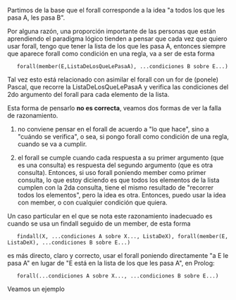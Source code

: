 Partimos de la base que el forall corresponde a la idea "a todos los que les pasa A, les pasa B".

Por alguna razón, una proporción importante de las personas que están aprendiendo el paradigma lógico tienden a pensar que cada vez que quiero usar forall, tengo que tener la lista de los que les pasa A, entonces siempre que aparece forall como condición en una regla, va a ser de esta forma

`   forall(member(E,ListaDeLosQueLePasaA), ...condiciones B sobre E...)`

Tal vez esto está relacionado con asimilar el forall con un for de (ponele) Pascal, que recorre la ListaDeLosQueLePasaA y verifica las condiciones del 2do argumento del forall para cada elemento de la lista.

Esta forma de pensarlo **no es correcta**, veamos dos formas de ver la falla de razonamiento.

1. no conviene pensar en el forall de acuerdo a "lo que hace", sino a "cuándo se verifica", o sea, si pongo forall como condición de una regla, cuando se va a cumplir.

2. el forall se cumple cuando cada respuesta a su primer argumento (que es una consulta) es respuesta del segundo argumento (que es otra consulta). Entonces, si uso forall poniendo member como primer consulta, lo que estoy diciendo es que todos los elementos de la lista cumplen con la 2da consulta, tiene el mismo resultado de "recorrer todos los elementos", pero la idea es otra. Entonces, puedo usar la idea con member, o con cualquier condición que quiera.

Un caso particular en el que se nota este razonamiento inadecuado es cuando se usa un findall seguido de un member, de esta forma

`   findall(X, ...condiciones A sobre X..., ListaDeX), forall(member(E,ListaDeX), ...condiciones B sobre E...)`

es más directo, claro y correcto, usar el forall poniendo directamente "a E le pasa A" en lugar de "E está en la lista de los que les pasa A", en Prolog:

`   forall(...condiciones A sobre X..., ...condiciones B sobre E...)`

Veamos un ejemplo
